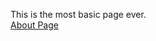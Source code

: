 This is the most basic page ever.
<br>
<a href="https://github.com/valdasSF/Randomiser/blob/master/sample/about.html">About Page</a>
